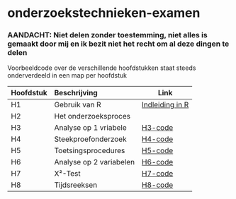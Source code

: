 # onderzoekstechnieken-examen

### AANDACHT: Niet delen zonder toestemming, niet alles is gemaakt door mij en ik bezit niet het recht om al deze dingen te delen ###



Voorbeeldcode over de verschillende hoofdstukken staat steeds onderverdeeld in een map per hoofdstuk

| Hoofdstuk | Beschrijving | Link |
|---------- |:---------    | -----|
| H1  | Gebruik van R    | [Indleiding in R](H1/)  |
| H2  | Het onderzoeksproces | |
| H3 | Analyse op 1 vriabele | [H3-code](H3/) |
| H4 | Steekproefonderzoek | [H4-code](H4/) |
| H5 | Toetsingsprocedures | [H5-code](H5/) |
| H6 | Analyse op 2 variabelen | [H6-code](H6/) |
| H7 | X²-Test | [H7-code](H7/) |
| H8 | Tijdsreeksen | [H8-code](H8/) |
